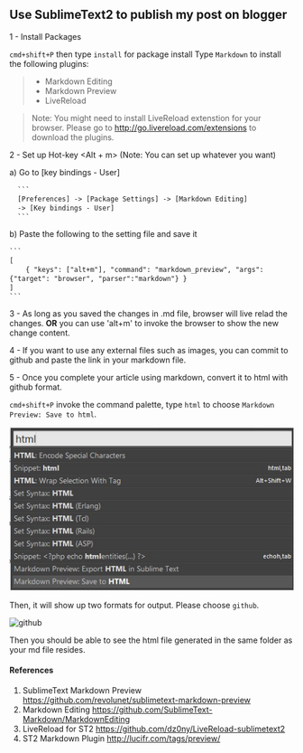 ## Use SublimeText2 to publish my post on blogger

1 - Install Packages

   `cmd+shift+P` then type `install` for package install
   Type `Markdown` to install the following plugins:

   >- Markdown Editing
   >- Markdown Preview
   >- LiveReload
   
   >Note: 
   You might need to install LiveReload extenstion for your browser.
   Please go to http://go.livereload.com/extensions to download the plugins.

2 - Set up Hot-key <Alt + m> (Note: You can set up whatever you want)

   a) Go to [key bindings - User]

      ```
      [Preferences] -> [Package Settings] -> [Markdown Editing]
      -> [Key bindings - User]
      ```

   b) Paste the following to the setting file and save it
   
    ```
    [
        { "keys": ["alt+m"], "command": "markdown_preview", "args": {"target": "browser", "parser":"markdown"} }
    ]
    ```
3 - As long as you saved the changes in .md file, browser will live relad the changes.
    **OR** 
    you can use 'alt+m' to invoke the browser to show the new change content.

4 - If you want to use any external files such as images, you can commit to github and paste the link in your markdown file. 

5 - Once you complete your article using markdown, convert it to html with github format.

   `cmd+shift+P` invoke the command palette,
   type `html` to choose `Markdown Preview: Save to html`. 

  ![html](https://github.com/rickhau/blogger/blob/master/20150315/01.jpg)

  Then, it will show up two formats for output. Please choose `github`. 

  ![github](https://github.com/rickhau/blogger/tree/master/20150315/02.jpg)

  Then you should be able to see the html file generated in the same folder as your md file resides.
  

#### References
1. SublimeText Markdown Preview
   https://github.com/revolunet/sublimetext-markdown-preview
2. Markdown Editing
   https://github.com/SublimeText-Markdown/MarkdownEditing
3. LiveReload for ST2
   https://github.com/dz0ny/LiveReload-sublimetext2
4. ST2 Markdown Plugin
   http://lucifr.com/tags/preview/
